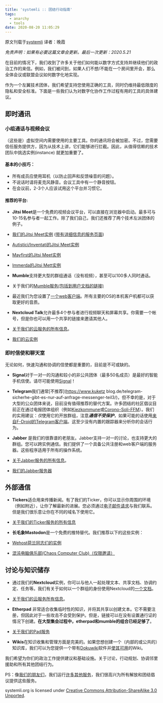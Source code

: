 ```yaml
---
title: 'systemli :: 团结行动指南'
tags:
  - anarchy
  - tools
date: 2020-08-20 11:05:29
---
```


原文刊载于[systemli](https://www.systemli.org/en/2020/03/15/solidarity-as-infrastructure.html) 译者：晚霞

*免责声明：如果有必要这篇文章会更新。最后一次更新：2020.5.21*

在目前的情况下，我们收到了许多关于他们如何能以数字方式支持并继续他们的政治工作的来信。例如，我们被问到，如果人们不想/不能在一个房间里开会，那么全体会议或联盟会议如何数字化地实现。

作为一个左翼技术团体，我们希望支持您使用正确的工具，同时仍维持最低限度的隐私和安全标准。下面是一些我们认为对数字化协作工作过程有用的工具的具体建议。

## 即时通讯

### 小组通话与视频会议

（这些是）虚拟空间内需要使用的主要工具。你的通讯将会被加密。不过，您需要信任服务提供方，因为从技术上讲，它们能够进行拦截。因此，从值得信赖的技术团队中挑选实例(instance) 就更加重要了。

#### **基本的小技巧**：

*   所有成员应使用耳机（以防止回声和反馈噪音的问题）。
*   不说话时请将麦克风静音。会议工具中有一个静音按钮。
*   在会议前，2-3个人应该试用这个平台并习惯它。

#### **推荐的平台**:

*   **Jitsi Meet**是一个免费的视频会议平台，可以直接在浏览器中启动。最多可与10-15名参与者一起工作。除了我们自己，我们还推荐了两个技术左派团体的例子。
*   [我们的Jitsi Meet实例](https://meet.systemli.org/) ([带有详细信息的服务页面](https://www.systemli.org/en/service/meet.html))
*   [Autistici/Inventati的Jitsi Meet实例](https://vc.autistici.org/)
*   [Mayfirst的Jitsi Meet实例](https://meet.mayfirst.org/)
*   [Immerda的Jitsi Mett实例](https://meet.immerda.ch/)

*   **Mumble**支持更大型的群组通话（没有视频），甚至可以100多人同时通话。
*   关于我们的[Mumble服务(包括到用户文档的链接)](https://www.systemli.org/en/service/mumble.html)
*   最近我们为您设置了[一个web客户端](https://talk.systemli.org/)。所有主要的OS的本机客户机都可以获取更好的音质。

*   **Nextcloud Talk**允许最多4个参与者进行视频聊天和屏幕共享。你需要一个帐号，但是你也可以用一个共享的链接来邀请其他人。
*   [关于我们的云服务的所有信息](https://www.systemli.org/en/service/cloud.html)。
*   [我们的云实例](https://cloud.systemli.org/)

### 即时信使和聊天室

无论如何，快速沟通和协调的信使都是重要的，目前是不可或缺的。

*   **Signal**对于一对一的沟通和较小的非公共团体（最多50名成员）是最好的智能手机信使。请尽可能使用[Signal](https://signal.org/)！

*   **Telegram**我们通常[不推荐](https://www.kuketz blog.de/telegram-sicherhe-gibt-es-nur-auf-anfrage-messenger-teil3/)，但不幸的是，对于大型的公众团体来说，目前没有值得推荐的替代方案。许多团结的社区倡议目前正在通过电报团体组织（例如[Kiezkommune](https://kiezkommune.noblogs.org/)或[Corono-Soli-FFM](https://www.corona-soli-ffm.org/)）。我们的实用建议：*仅*使用它的开放群组，注意***通信不受保护***，如果可能的话使用[来自F-Droid的Telegram客户端](https://f-droid.org/en/packages/org.telegram.messenger/)。这至少没有内置的跟踪器来分析你的会话行为。

*   **Jabber** 是我们的很靠谱的老朋友。Jabber支持一对一的讨论，也支持更大的群组。您可以跨实例通信。我们提供了一个具备公共注册和web客户端的服务器。这些程序适用于所有的操作系统。
*   [关于Jabber服务的所有信息](https://www.systemli.org/en/service/xmpp.html)。
*   [我们的Jabber服务器](https://jabber.systemli.org/)

## 外部通信

*   **Tickers**适合用来传播新闻。有了我们的Ticker，你可以显示你周围的环境（例如附近），让你了解最新的进展。您必须通过[电子邮件请求](mailto:support@systemli.org)与我们联系。但是我们很乐意让你在不同的域名下使用它。
*   [关于我们的Ticker服务的所有信息](https://www.systemli.org/en/service/ticker.html)

*   **长毛象Mastodon**是一个免费的推特替代。我们推荐以下的这些实例：
*   [Wehost荷兰同志们的实例](https://social.weho.st/)
*   [混沌电脑俱乐部(Chaos Computer Club)（仅限邀请）](https://chaos.social/)

## 讨论与知识储存

*   通过我们的**Nextcloud**实例，你可以与他人一起处理文本、共享文档、协调约定、任务等。我们有关于如何以一个群组的身份使用Nextcloud的[一个文档](https://wiki.systemli.org/howto/nextcloud/gruppen)。
*   [关于我们的云服务所有信息](https://www.systemli.org/en/service/cloud.html)。

*   **Etherpad** 非常适合收集临时性的知识，并将其共享以创建文本。它不需要注册，但因此对于一些攻击不会受到保护。但是，链接可以在没有设置通行证的情况下创建。**在大型集会过程中，etherpad和mumble的组合已经足够了**。
*   [关于我们的Pad服务](https://www.systemli.org/en/service/etherpad.html)

*   **Wikis**在知识收集和管理方面是完美的。如果您想创建一个（内部的或公共的）知识库，我们可以为您提供一个带有[Dokuwiki](https://www.dokuwiki.org/dokuwiki)软件并[使其可用](https://www.systemli.org/en/service/hosting.html#wikis)的Wiki。

我们希望为你们的政治工作提供建议和基础设施。关于讨论，行动规划、协调邻里援助和所有其他团结行为。

PS：像[我们的朋友们](https://www.systemli.org/en/friends.html)，我们运行[许多其他服务](https://www.systemli.org/en/service/index.html)，我们很高兴为所有解放和团结倡议提供这些服务。

systemli.org is licensed under [Creative Commons Attribution-ShareAlike 3.0 Unported](https://creativecommons.org/licenses/by-sa/3.0/).